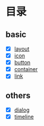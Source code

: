 # 目录

## basic

- [x] [layout](/element/layout.md)
- [x] [icon](/element/icon.md)
- [x] [button](/element/button.md)
- [x] [container](/element/container.md)
- [x] [link](/element/link.md)

## others

- [x] [dialog](/element/dialog.md)
- [x] [timeline](/element/timeline.md)
